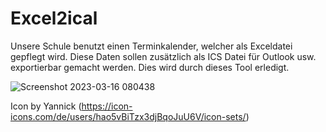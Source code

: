 # Excel2ical
Unsere Schule benutzt einen Terminkalender, welcher als Exceldatei gepflegt wird.
Diese Daten sollen zusätzlich als ICS Datei für Outlook usw. exportierbar gemacht werden.
Dies wird durch dieses Tool erledigt.


![Screenshot 2023-03-16 080438](https://user-images.githubusercontent.com/75378632/225540166-63f3ab85-d4b9-4d25-84d4-8a511f245fc6.png)


Icon by Yannick (https://icon-icons.com/de/users/hao5vBiTzx3djBqoJuU6V/icon-sets/)
